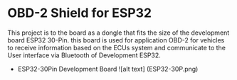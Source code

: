 # OBD-2 Shield for ESP32
This project is to the board as a dongle that fits the size of the development board ESP32 30-Pin. this board is used for application OBD-2 for vehicles to receive information based on the ECUs system and communicate to the User interface via Bluetooth of Development ESP32.
* ESP32-30Pin Development Board
![alt text] (ESP32-30P.png)
